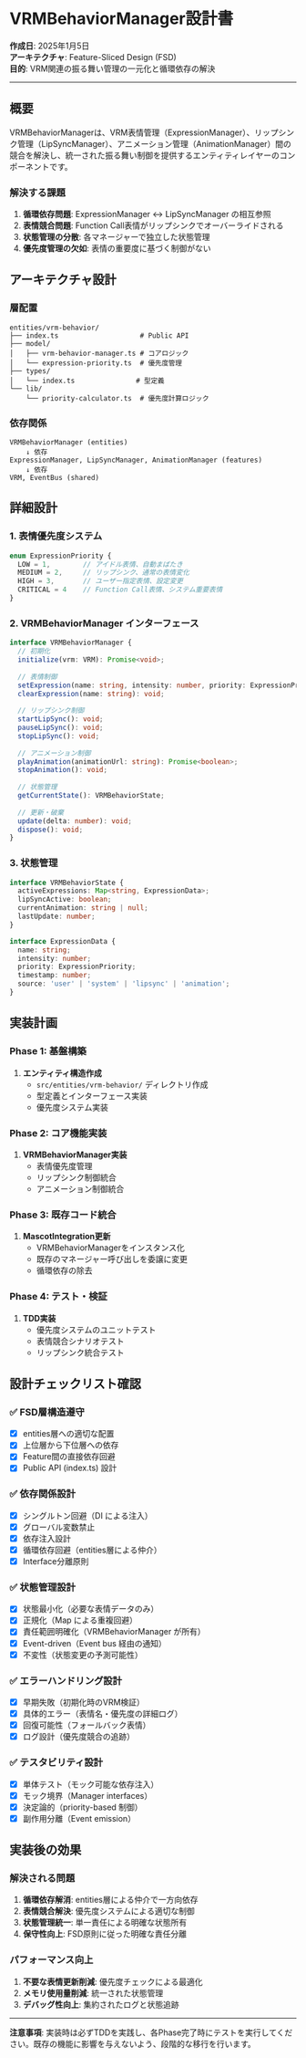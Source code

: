 # VRMBehaviorManager設計書

**作成日**: 2025年1月5日  
**アーキテクチャ**: Feature-Sliced Design (FSD)  
**目的**: VRM関連の振る舞い管理の一元化と循環依存の解決

---

## 概要

VRMBehaviorManagerは、VRM表情管理（ExpressionManager）、リップシンク管理（LipSyncManager）、アニメーション管理（AnimationManager）間の競合を解決し、統一された振る舞い制御を提供するエンティティレイヤーのコンポーネントです。

### 解決する課題

1. **循環依存問題**: ExpressionManager ↔ LipSyncManager の相互参照
2. **表情競合問題**: Function Call表情がリップシンクでオーバーライドされる
3. **状態管理の分散**: 各マネージャーで独立した状態管理
4. **優先度管理の欠如**: 表情の重要度に基づく制御がない

## アーキテクチャ設計

### 層配置

```
entities/vrm-behavior/
├── index.ts                    # Public API
├── model/
│   ├── vrm-behavior-manager.ts # コアロジック
│   └── expression-priority.ts  # 優先度管理
├── types/
│   └── index.ts               # 型定義
└── lib/
    └── priority-calculator.ts  # 優先度計算ロジック
```

### 依存関係

```
VRMBehaviorManager (entities)
    ↓ 依存
ExpressionManager, LipSyncManager, AnimationManager (features)
    ↓ 依存
VRM, EventBus (shared)
```

## 詳細設計

### 1. 表情優先度システム

```typescript
enum ExpressionPriority {
  LOW = 1,        // アイドル表情、自動まばたき
  MEDIUM = 2,     // リップシンク、通常の表情変化
  HIGH = 3,       // ユーザー指定表情、設定変更
  CRITICAL = 4    // Function Call表情、システム重要表情
}
```

### 2. VRMBehaviorManager インターフェース

```typescript
interface VRMBehaviorManager {
  // 初期化
  initialize(vrm: VRM): Promise<void>;
  
  // 表情制御
  setExpression(name: string, intensity: number, priority: ExpressionPriority): boolean;
  clearExpression(name: string): void;
  
  // リップシンク制御
  startLipSync(): void;
  pauseLipSync(): void;
  stopLipSync(): void;
  
  // アニメーション制御
  playAnimation(animationUrl: string): Promise<boolean>;
  stopAnimation(): void;
  
  // 状態管理
  getCurrentState(): VRMBehaviorState;
  
  // 更新・破棄
  update(delta: number): void;
  dispose(): void;
}
```

### 3. 状態管理

```typescript
interface VRMBehaviorState {
  activeExpressions: Map<string, ExpressionData>;
  lipSyncActive: boolean;
  currentAnimation: string | null;
  lastUpdate: number;
}

interface ExpressionData {
  name: string;
  intensity: number;
  priority: ExpressionPriority;
  timestamp: number;
  source: 'user' | 'system' | 'lipsync' | 'animation';
}
```

## 実装計画

### Phase 1: 基盤構築
1. **エンティティ構造作成**
   - `src/entities/vrm-behavior/` ディレクトリ作成
   - 型定義とインターフェース実装
   - 優先度システム実装

### Phase 2: コア機能実装
1. **VRMBehaviorManager実装**
   - 表情優先度管理
   - リップシンク制御統合
   - アニメーション制御統合

### Phase 3: 既存コード統合
1. **MascotIntegration更新**
   - VRMBehaviorManagerをインスタンス化
   - 既存のマネージャー呼び出しを委譲に変更
   - 循環依存の除去

### Phase 4: テスト・検証
1. **TDD実装**
   - 優先度システムのユニットテスト
   - 表情競合シナリオテスト
   - リップシンク統合テスト

## 設計チェックリスト確認

### ✅ FSD層構造遵守
- [x] entities層への適切な配置
- [x] 上位層から下位層への依存
- [x] Feature間の直接依存回避
- [x] Public API (index.ts) 設計

### ✅ 依存関係設計
- [x] シングルトン回避（DI による注入）
- [x] グローバル変数禁止
- [x] 依存注入設計
- [x] 循環依存回避（entities層による仲介）
- [x] Interface分離原則

### ✅ 状態管理設計
- [x] 状態最小化（必要な表情データのみ）
- [x] 正規化（Map による重複回避）
- [x] 責任範囲明確化（VRMBehaviorManager が所有）
- [x] Event-driven（Event bus 経由の通知）
- [x] 不変性（状態変更の予測可能性）

### ✅ エラーハンドリング設計
- [x] 早期失敗（初期化時のVRM検証）
- [x] 具体的エラー（表情名・優先度の詳細ログ）
- [x] 回復可能性（フォールバック表情）
- [x] ログ設計（優先度競合の追跡）

### ✅ テスタビリティ設計
- [x] 単体テスト（モック可能な依存注入）
- [x] モック境界（Manager interfaces）
- [x] 決定論的（priority-based 制御）
- [x] 副作用分離（Event emission）

## 実装後の効果

### 解決される問題
1. **循環依存解消**: entities層による仲介で一方向依存
2. **表情競合解決**: 優先度システムによる適切な制御
3. **状態管理統一**: 単一責任による明確な状態所有
4. **保守性向上**: FSD原則に従った明確な責任分離

### パフォーマンス向上
1. **不要な表情更新削減**: 優先度チェックによる最適化
2. **メモリ使用量削減**: 統一された状態管理
3. **デバッグ性向上**: 集約されたログと状態追跡

---

**注意事項**: 実装時は必ずTDDを実践し、各Phase完了時にテストを実行してください。既存の機能に影響を与えないよう、段階的な移行を行います。